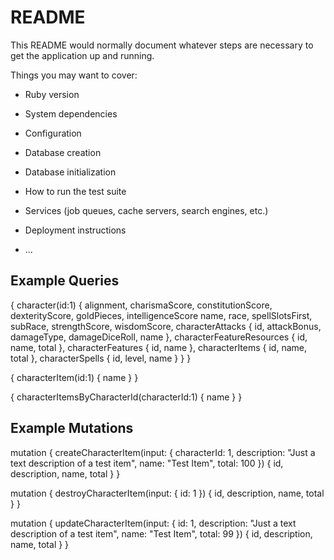 # README

This README would normally document whatever steps are necessary to get the
application up and running.

Things you may want to cover:

* Ruby version

* System dependencies

* Configuration

* Database creation

* Database initialization

* How to run the test suite

* Services (job queues, cache servers, search engines, etc.)

* Deployment instructions

* ...

## Example Queries

{
  character(id:1) {
    alignment,
    charismaScore,
    constitutionScore,
    dexterityScore,
    goldPieces,
    intelligenceScore
    name,
    race,
    spellSlotsFirst,
    subRace,
    strengthScore,
    wisdomScore,
    characterAttacks {
      id,
      attackBonus,
      damageType,
      damageDiceRoll,
      name
    },
    characterFeatureResources {
      id,
      name,
      total
    },
    characterFeatures {
      id,
      name
    },
    characterItems {
      id,
      name,
      total
    },
    characterSpells {
      id,
      level,
      name
    }
  }
}

{
  characterItem(id:1) {
    name
  }
}

{
  characterItemsByCharacterId(characterId:1) {
    name
  }
}

## Example Mutations

mutation {
  createCharacterItem(input: {
    characterId: 1,
    description: "Just a text description of a test item",
    name: "Test Item",
    total: 100
  }) {
    id,
    description,
    name,
    total
  }
}

mutation {
  destroyCharacterItem(input: {
    id: 1
  }) {
    id,
    description,
    name,
    total
  }
}

mutation {
  updateCharacterItem(input: {
    id: 1,
    description: "Just a text description of a test item",
    name: "Test Item",
    total: 99
  }) {
    id,
    description,
    name,
    total
  }
}
